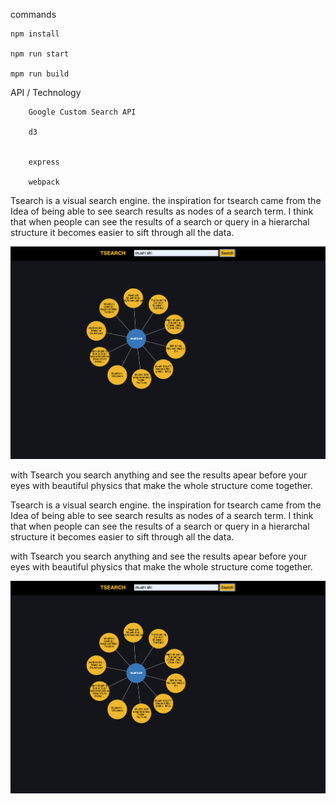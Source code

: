 commands

    npm install
    
    npm run start
    
    mpm run build


API / Technology

        Google Custom Search API
        
        d3
            

        express
        
        webpack
        
        
Tsearch is a visual search engine. 
the inspiration for tsearch came from the Idea of being able to see search results as nodes of a search term.
I think that when people can see the results of a search or query in a hierarchal structure it becomes easier to sift through all the data.

![Tsearch live](./public/photos/Tsearch.png)

with Tsearch you search anything and see the results apear before your eyes with beautiful physics that make the whole structure come together.



Tsearch is a visual search engine. 
the inspiration for tsearch came from the Idea of being able to see search results as nodes of a search term.
I think that when people can see the results of a search or query in a hierarchal structure it becomes easier to sift through all the data.



with Tsearch you search anything and see the results apear before your eyes with beautiful physics that make the whole structure come together.



![Tsearch live](./public/photos/Tsearch.png)